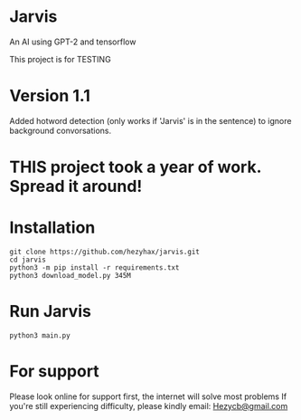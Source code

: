 # Jarvis
An AI using GPT-2 and tensorflow

This project is for TESTING

# Version 1.1 

Added hotword detection (only works if 'Jarvis' is in the sentence) to ignore background convorsations.

# THIS project took a year of work. Spread it around!
# Installation
```
git clone https://github.com/hezyhax/jarvis.git
cd jarvis
python3 -m pip install -r requirements.txt
python3 download_model.py 345M
```
# Run Jarvis
```
python3 main.py
```
# For support
Please look online for support first, the internet will solve most problems
If you're still experiencing difficulty, please kindly email:
Hezycb@gmail.com
